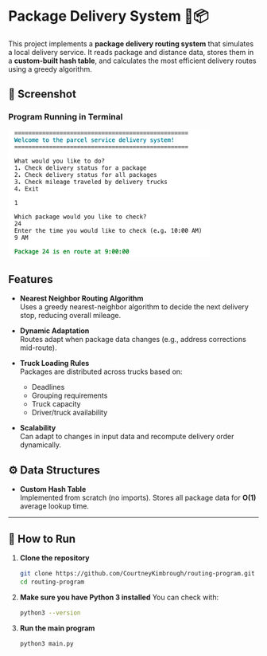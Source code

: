 # Package Delivery System 🚚📦  

This project implements a **package delivery routing system** that simulates a local delivery service. It reads package and distance data, stores them in a **custom-built hash table**, and calculates the most efficient delivery routes using a greedy algorithm. 

## 📸 Screenshot

### Program Running in Terminal
![Program Running](screenshots/terminal.png)

## Features 

- **Nearest Neighbor Routing Algorithm**  
  Uses a greedy nearest-neighbor algorithm to decide the next delivery stop, reducing overall mileage.

- **Dynamic Adaptation**  
  Routes adapt when package data changes (e.g., address corrections mid-route).  

- **Truck Loading Rules**  
  Packages are distributed across trucks based on:
  - Deadlines  
  - Grouping requirements  
  - Truck capacity  
  - Driver/truck availability  

- **Scalability**  
  Can adapt to changes in input data and recompute delivery order dynamically.

## ⚙️ Data Structures

- **Custom Hash Table**  
  Implemented from scratch (no imports). Stores all package data for **O(1)** average lookup time.  

---

## 🚀 How to Run

1. **Clone the repository**
   ```bash
   git clone https://github.com/CourtneyKimbrough/routing-program.git
   cd routing-program
2. **Make sure you have Python 3 installed** 
    You can check with:
    ```bash
    python3 --version
3. **Run the main program**
    ```bash
    python3 main.py
